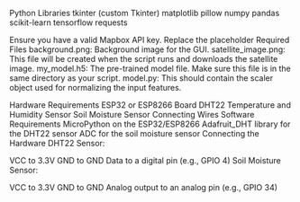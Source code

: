 Python Libraries
  tkinter (custom Tkinter)
  matplotlib
  pillow
  numpy
  pandas
  scikit-learn
  tensorflow
  requests

  Ensure you have a valid Mapbox API key. Replace the placeholder 
 Required Files
background.png: Background image for the GUI.
satellite_image.png: This file will be created when the script runs and downloads the satellite image.
my_model.h5: The pre-trained model file. Make sure this file is in the same directory as your script.
model.py: This should contain the scaler object used for normalizing the input features.

Hardware Requirements
  ESP32 or ESP8266 Board
  DHT22 Temperature and Humidity Sensor
  Soil Moisture Sensor
  Connecting Wires
Software Requirements
  MicroPython on the ESP32/ESP8266
  Adafruit_DHT library for the DHT22 sensor
  ADC for the soil moisture sensor
Connecting the Hardware
DHT22 Sensor:

VCC to 3.3V
GND to GND
Data to a digital pin (e.g., GPIO 4)
Soil Moisture Sensor:

VCC to 3.3V
GND to GND
Analog output to an analog pin (e.g., GPIO 34)
